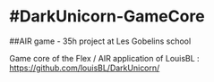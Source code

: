 #DarkUnicorn-GameCore
======================

##AIR game - 35h project at Les Gobelins school

Game core of the Flex / AIR application of LouisBL : <https://github.com/louisBL/DarkUnicorn/>